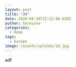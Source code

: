 ```yaml
---
layout: post
title: "30"
date: 2020-08-30T12:22:08.038Z
author: hermione
categories:
  - Home
tags:
  - Europe
image: /assets/uploads/16.jpg
---
```

adf
